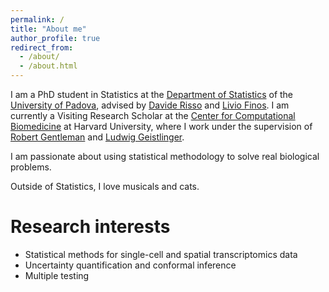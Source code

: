 ```yaml
---
permalink: /
title: "About me"
author_profile: true
redirect_from: 
  - /about/
  - /about.html
---
```


I am a PhD student in Statistics at the [Department of Statistics](https://www.stat.unipd.it/en/) of the [University of Padova](https://www.unipd.it/en/), advised by [Davide Risso](https://drisso.github.io/) and [Livio Finos](https://livioivil.github.io/). I am currently a Visiting Research Scholar at the [Center for Computational Biomedicine](https://computationalbiomed.hms.harvard.edu/) at Harvard University, where I work under the supervision of [Robert Gentleman](https://computationalbiomed.hms.harvard.edu/about/people/robert-gentleman-phd/) and [Ludwig Geistlinger](https://computationalbiomed.hms.harvard.edu/about/people/ludwig-geistlinger-phd/).

I am passionate about using statistical methodology to solve real biological problems.

Outside of Statistics, I love musicals and cats.

# Research interests
- Statistical methods for single-cell and spatial transcriptomics data
- Uncertainty quantification and conformal inference
- Multiple testing
